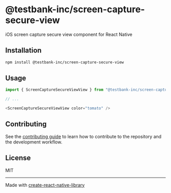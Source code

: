 # @testbank-inc/screen-capture-secure-view

iOS screen capture secure view component for React Native

## Installation

```sh
npm install @testbank-inc/screen-capture-secure-view
```

## Usage

```js
import { ScreenCaptureSecureViewView } from "@testbank-inc/screen-capture-secure-view";

// ...

<ScreenCaptureSecureViewView color="tomato" />
```

## Contributing

See the [contributing guide](CONTRIBUTING.md) to learn how to contribute to the repository and the development workflow.

## License

MIT

---

Made with [create-react-native-library](https://github.com/callstack/react-native-builder-bob)
